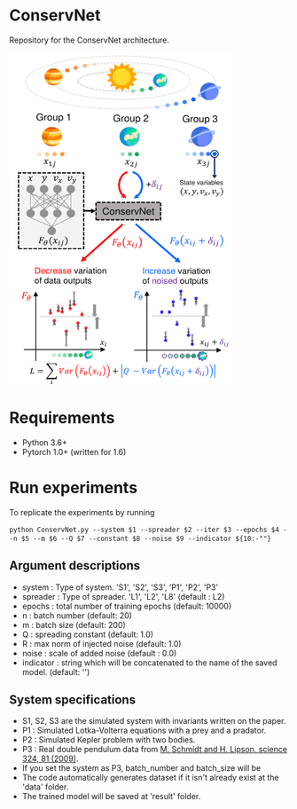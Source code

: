 # ConservNet
Repository for the ConservNet architecture.

<img src="/ConservNet.png" width="400" height="600">

# Requirements
- Python 3.6+
- Pytorch 1.0+ (written for 1.6)

# Run experiments
To replicate the experiments by running
```
python ConservNet.py --system $1 --spreader $2 --iter $3 --epochs $4 --n $5 --m $6 --Q $7 --constant $8 --noise $9 --indicator ${10:-""} 

```
## Argument descriptions
- system : Type of system. 'S1', 'S2', 'S3', 'P1', 'P2', 'P3'
- spreader : Type of spreader. 'L1', 'L2', 'L8' (default : L2)
- epochs : total number of training epochs (default: 10000) 
- n : batch number (default: 20)
- m : batch size (default: 200)
- Q : spreading constant (default: 1.0)
- R : max norm of injected noise (default: 1.0)
- noise : scale of added noise (default : 0.0)
- indicator : string which will be concatenated to the name of the saved model. (default: '')

## System specifications
- S1, S2, S3 are the simulated system with invariants written on the paper.
- P1 : Simulated Lotka-Volterra equations with a prey and a pradator.
- P2 : Simulated Kepler problem with two bodies.
- P3 : Real double pendulum data from [M. Schmidt and H. Lipson, science 324, 81 (2009)](https://science.sciencemag.org/content/324/5923/81).
 - If you set the system as P3, batch_number and batch_size will be 
- The code automatically generates dataset if it isn't already exist at the 'data' folder.
- The trained model will be saved at 'result' folder.
